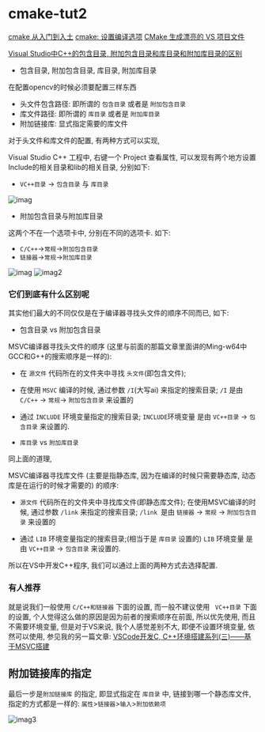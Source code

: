 # cmake-tut2

[cmake 从入门到入土](https://blog.csdn.net/zhizhengguan/article/details/107034372)
[cmake: 设置编译选项](https://blog.csdn.net/zhizhengguan/article/details/111743586)
[CMake 生成漂亮的 VS 项目文件](https://zhuanlan.zhihu.com/p/441155027)

[Visual Studio中C++的包含目录, 附加包含目录和库目录和附加库目录的区别](https://blog.csdn.net/qq_27825451/article/details/103035258)

+ 包含目录, 附加包含目录, 库目录, 附加库目录

在配置opencv的时候必须要配置三样东西

+ 头文件包含路径: 即所谓的 `包含目录` 或者是 `附加包含目录`
+ 库文件路径: 即所谓的 `库目录`  或者是 `附加库目录`
+ 附加链接库: 显式指定需要的库文件

对于头文件和库文件的配置, 有两种方式可以实现,

Visual Studio C++ 工程中, 右键一个 Project 查看属性,
可以发现有两个地方设置Include的相关目录和lib的相关目录, 分别如下:

+ `VC++目录` -> `包含目录` 与 `库目录`

![imag](https://img-blog.csdnimg.cn/20191112185310493.png)

+ 附加包含目录与附加库目录

这两个不在一个选项卡中, 分别在不同的选项卡. 如下:

+ `C/C++`->`常规`->`附加包含目录`
+ `链接器`->`常规`->`附加库目录`

![imag](https://img-blog.csdnimg.cn/20191112185519360.png)
![imag2](https://img-blog.csdnimg.cn/20191112185529126.png)

### 它们到底有什么区别呢

其实他们最大的不同仅仅是在于编译器寻找头文件的顺序不同而已, 如下:

+ 包含目录 vs 附加包含目录

MSVC编译器寻找头文件的顺序
(这里与前面的那篇文章里面讲的Ming-w64中GCC和G++的搜索顺序是一样的):

+ 在 `源文件` 代码所在的文件夹中寻找 `头文件`(即包含文件);
+ 在使用 `MSVC` 编译的时候, 通过参数 `/I`(大写ai) 来指定的搜索目录;
`/I` 是由 `C/C++` -> `常规`-> `附加包含目录` 来设置的

+ 通过 `INCLUDE` 环境变量指定的搜索目录;
`INCLUDE`环境变量 是由 `VC++目录` -> `包含目录`  来设置的.

+ `库目录` vs `附加库目录`

同上面的道理,

MSVC编译器寻找库文件
(主要是指静态库, 因为在编译的时候只需要静态库, 动态库是在运行的时候才需要的)
的顺序:

+ `源文件` 代码所在的文件夹中寻找库文件(即静态库文件);
在使用MSVC编译的时候, 通过参数 `/link` 来指定的搜索目录;
`/link `是由 `链接器` -> `常规` -> `附加包含目录`  来设置的

+ 通过 `LIB` 环境变量指定的搜索目录;(相当于是 `库目录` 设置的)
`LIB` 环境变量 是由  `VC++目录` -> `包含目录`  来设置的.

所以在VS中开发C++程序, 我们可以通过上面的两种方式去选择配置.

### 有人推荐

就是说我们一般使用  `C/C++和链接器` 下面的设置, 而一般不建议使用 ` VC++目录`  下面的设置,
个人觉得这么做的原因是因为前者的搜索顺序在前面, 所以优先使用, 而且不需要环境变量,
但是对于VS来说, 我个人感觉差别不大, 即便不设置环境变量, 依然可以使用,
参见我的另一篇文章:
[VSCode开发C, C++环境搭建系列(三)——基于MSVC搭建](https://blog.csdn.net/qq_27825451/article/details/102981833)

## 附加链接库的指定

最后一步是`附加链接库` 的指定, 即显式指定在 `库目录` 中,
链接到哪一个静态库文件, 指定的方式都是一样的:
`属性`>`链接器`>`输入`>`附加依赖项`

![imag3](https://img-blog.csdnimg.cn/20191112191432711.png)
